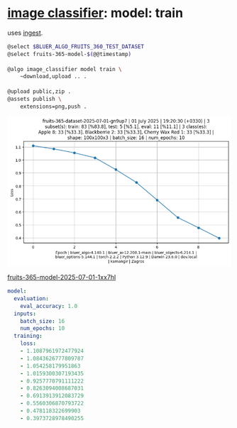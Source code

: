 # [image classifier](./image-classifier.md): model: train

uses [ingest](./image-classifier-dataset-ingest.md).

```bash
@select $BLUER_ALGO_FRUITS_360_TEST_DATASET
@select fruits-365-model-$(@@timestamp)

@algo image_classifier model train \
    ~download,upload .. .

@upload public,zip .
@assets publish \
    extensions=png,push .
```


![image](https://github.com/kamangir/assets/blob/main/fruits-365-model-2025-07-01-1xx7hl/loss.png?raw=true)

[fruits-365-model-2025-07-01-1xx7hl](https://kamangir-public.s3.ir-thr-at1.arvanstorage.ir/fruits-365-model-2025-07-01-1xx7hl.tar.gz)

```yaml
model:
  evaluation:
    eval_accuracy: 1.0
  inputs:
    batch_size: 16
    num_epochs: 10
  training:
    loss:
    - 1.1087961972477924
    - 1.0843626777809787
    - 1.054258179951863
    - 1.0159300307193435
    - 0.9257770791111222
    - 0.8263094008687031
    - 0.6913913912083729
    - 0.5560306870793722
    - 0.478118322699903
    - 0.3973728978490255

```
